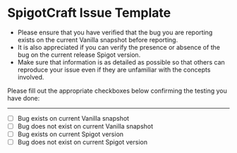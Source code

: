 SpigotCraft Issue Template
==========================

- Please ensure that you have verified that the bug you are reporting exists on the current Vanilla snapshot before reporting.
- It is also appreciated if you can verify the presence or absence of the bug on the current release Spigot version.
- Make sure that information is as detailed as possible so that others can reproduce your issue even if they are unfamiliar with the concepts involved.

Please fill out the appropriate checkboxes below confirming the testing you have done:

---

- [ ] Bug exists on current Vanilla snapshot
- [ ] Bug does not exist on current Vanilla snapshot
- [ ] Bug exists on current Spigot version
- [ ] Bug does not exist on current Spigot version
